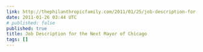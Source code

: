 ```yaml
---
link: http://thephilanthropicfamily.com/2011/01/25/job-description-for-the-next-mayor-of-chicago/
date: 2011-01-26 03:44 UTC
# published: false
published: true
title: Job Description for the Next Mayor of Chicago
tags: []
---
```



